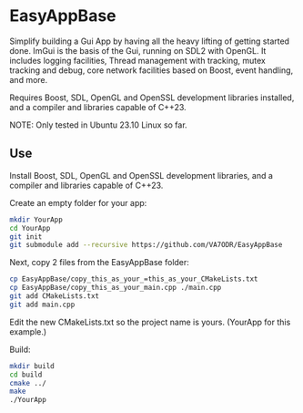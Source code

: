 # EasyAppBase

Simplify building a Gui App by having all the heavy lifting of getting started done. ImGui is the basis of the Gui, running on SDL2 with OpenGL. It includes logging facilities, Thread management with tracking, mutex tracking and debug, core network facilities based on Boost, event handling, and more. 

Requires Boost, SDL, OpenGL and OpenSSL development libraries installed, and a compiler and libraries capable of C++23.

NOTE: Only tested in Ubuntu 23.10 Linux so far. 

## Use

Install Boost, SDL, OpenGL and OpenSSL development libraries, and a compiler and libraries capable of C++23.

Create an empty folder for your app:
```bash
mkdir YourApp
cd YourApp
git init
git submodule add --recursive https://github.com/VA7ODR/EasyAppBase
```

Next, copy 2 files from the EasyAppBase folder:
```bash
cp EasyAppBase/copy_this_as_your_=this_as_your_CMakeLists.txt
cp EasyAppBase/copy_this_as_your_main.cpp ./main.cpp
git add CMakeLists.txt
git add main.cpp
```

Edit the new CMakeLists.txt so the project name is yours. (YourApp for this example.)

Build:

```bash
mkdir build
cd build
cmake ../
make
./YourApp
```




